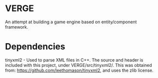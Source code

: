 # VERGE
An attempt at building a game engine based on entity/component framework.

# Dependencies

tinyxml2 - Used to parse XML files in C++.  The source and header is included with this project, under VERGE/src/tinyxml2/.  This was obtained from: https://github.com/leethomason/tinyxml2, and uses the zlib license.

